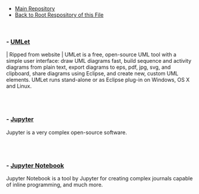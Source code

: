  - [Main Repository](https://github.com/blatant-trapdoor/cavann-s-utility-repository)
 - [Back to Root Respository of this File]()
 
<br>

### - [UMLet](https://www.umlet.com/)

<p> | Ripped from website | UMLet is a free, open-source UML tool with a simple user interface: draw UML diagrams fast, build sequence and activity diagrams from plain text, export diagrams to eps, pdf, jpg, svg, and clipboard, share diagrams using Eclipse, and create new, custom UML elements. UMLet runs stand-alone or as Eclipse plug-in on Windows, OS X and Linux. </p>

</br>



<br>

### - [Jupyter](https://jupyter.org/)

<p> Jupyter is a very complex open-source software. </p>

</br>
<br>

### - [Jupyter Notebook](https://jupyter.org/)
 
 <p> Jupyter Notebook is a tool by Jupyter for creating complex journals capable of inline programming, and much more. </p>

</br>
